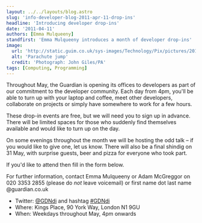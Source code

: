 ```yaml
---
layout: ../../layouts/blog.astro
slug: 'info-developer-blog-2011-apr-11-drop-ins'
headline: 'Introducing developer drop-ins'
date: '2011-04-11'
authors: [Emma Mulqueeny]
standfirst: 'Emma Mulqueeny introduces a month of developer drop-ins'
image:
  url: 'http://static.guim.co.uk/sys-images/Technology/Pix/pictures/2011/4/11/1302518412409/Parachute-jump-007.jpg'
  alt: 'Parachute jump'
  credit: 'Photograph: John Giles/PA'
tags: [Computing, Programming]
---
```


Throughout May, the Guardian is opening its offices to developers as part of our commitment to the developer community. Each day from 4pm, you'll be able to turn up with your laptop and coffee, meet other developers, collaborate on projects or simply have somewhere to work for a few hours.

These drop-in events are free, but we will need you to sign up in advance. There will be limited spaces for those who suddenly find themselves available and would like to turn up on the day.

On some evenings throughout the month we will be hosting the odd talk – if you would like to give one, let us know. There will also be a final shindig on 31 May, with surprise guests, beer and pizza for everyone who took part.

If you'd like to attend then fill in the form below.

For further information, contact Emma Mulqueeny or Adam McGreggor on 020 3353 2855 (please do _not_ leave voicemail) or first name dot last name @guardian.co.uk

*   Twitter: [@GDNdi](http://twitter.com/#!/GDNdi) and hashtag [#GDNdi](http://twitter.com/#!/search/%23GDNdi)
*   Where: Kings Place, 90 York Way, London N1 9GU
*   When: Weekdays throughout May, 4pm onwards
